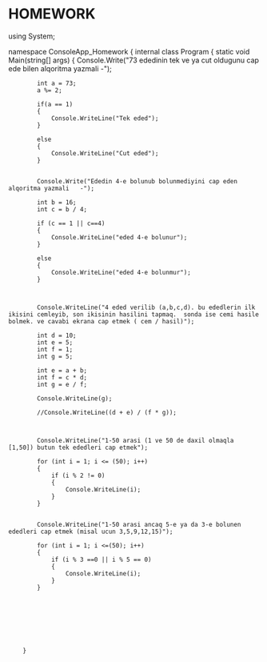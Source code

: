 # HOMEWORK
using System;

namespace ConsoleApp_Homework
{
    internal class Program
    {
        static void Main(string[] args)
        {
            Console.Write("73 ededinin tek ve ya cut oldugunu cap ede bilen alqoritma yazmali   -");

            int a = 73;
            a %= 2;

            if(a == 1)
            {
                Console.WriteLine("Tek eded");
            }

            else
            {
                Console.WriteLine("Cut eded");
            }


            Console.Write("Ededin 4-e bolunub bolunmediyini cap eden alqoritma yazmali   -");

            int b = 16;
            int c = b / 4;

            if (c == 1 || c==4)
            {
                Console.WriteLine("eded 4-e bolunur");
            }

            else
            {
                Console.WriteLine("eded 4-e bolunmur");
            }



            Console.WriteLine("4 eded verilib (a,b,c,d). bu ededlerin ilk ikisini cemleyib, son ikisinin hasilini tapmaq.  sonda ise cemi hasile bolmek. ve cavabi ekrana cap etmek ( cem / hasil)");

            int d = 10;
            int e = 5;
            int f = 1;
            int g = 5;
            
            int e = a + b;
            int f = c * d;
            int g = e / f;

            Console.WriteLine(g);
            
            //Console.WriteLine((d + e) / (f * g));

            
            
            Console.WriteLine("1-50 arasi (1 ve 50 de daxil olmaqla [1,50]) butun tek ededleri cap etmek");

            for (int i = 1; i <= (50); i++)
            {
                if (i % 2 != 0)
                {
                    Console.WriteLine(i);
                }
            }

           
            Console.WriteLine("1-50 arasi ancaq 5-e ya da 3-e bolunen ededleri cap etmek (misal ucun 3,5,9,12,15)");

            for (int i = 1; i <=(50); i++)
            {
                if (i % 3 ==0 || i % 5 == 0)
                {
                    Console.WriteLine(i);
                }
            }








        }
